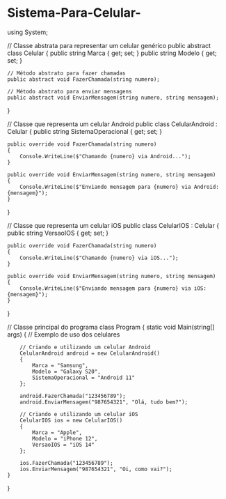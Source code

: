 # Sistema-Para-Celular-
using System;

// Classe abstrata para representar um celular genérico
public abstract class Celular
{
    public string Marca { get; set; }
    public string Modelo { get; set; }

    // Método abstrato para fazer chamadas
    public abstract void FazerChamada(string numero);

    // Método abstrato para enviar mensagens
    public abstract void EnviarMensagem(string numero, string mensagem);
}

// Classe que representa um celular Android
public class CelularAndroid : Celular
{
    public string SistemaOperacional { get; set; }

    public override void FazerChamada(string numero)
    {
        Console.WriteLine($"Chamando {numero} via Android...");
    }

    public override void EnviarMensagem(string numero, string mensagem)
    {
        Console.WriteLine($"Enviando mensagem para {numero} via Android: {mensagem}");
    }
}

// Classe que representa um celular iOS
public class CelularIOS : Celular
{
    public string VersaoIOS { get; set; }

    public override void FazerChamada(string numero)
    {
        Console.WriteLine($"Chamando {numero} via iOS...");
    }

    public override void EnviarMensagem(string numero, string mensagem)
    {
        Console.WriteLine($"Enviando mensagem para {numero} via iOS: {mensagem}");
    }
}

// Classe principal do programa
class Program
{
    static void Main(string[] args)
    {
        // Exemplo de uso dos celulares

        // Criando e utilizando um celular Android
        CelularAndroid android = new CelularAndroid()
        {
            Marca = "Samsung",
            Modelo = "Galaxy S20",
            SistemaOperacional = "Android 11"
        };

        android.FazerChamada("123456789");
        android.EnviarMensagem("987654321", "Olá, tudo bem?");

        // Criando e utilizando um celular iOS
        CelularIOS ios = new CelularIOS()
        {
            Marca = "Apple",
            Modelo = "iPhone 12",
            VersaoIOS = "iOS 14"
        };

        ios.FazerChamada("123456789");
        ios.EnviarMensagem("987654321", "Oi, como vai?");
    }
}
